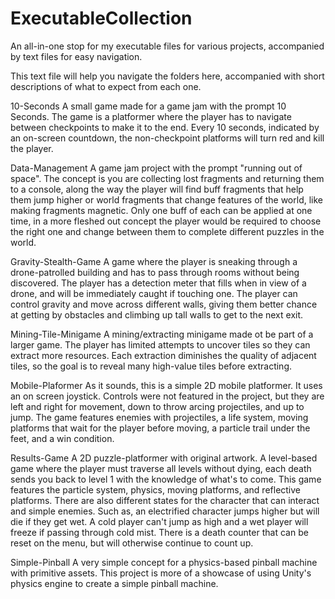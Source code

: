 # ExecutableCollection
An all-in-one stop for my executable files for various projects, accompanied by text files for easy navigation.

This text file will help you navigate the folders here, accompanied with short descriptions of what to expect from each one.

10-Seconds
    A small game made for a game jam with the prompt 10 Seconds. 
    The game is a platformer where the player has to navigate between checkpoints to make it to the end.
    Every 10 seconds, indicated by an on-screen countdown, the non-checkpoint platforms will turn red and kill the player.

Data-Management
    A game jam project with the prompt "running out of space".
    The concept is you are collecting lost fragments and returning them to a console, along the way the player will find buff fragments that help them jump higher or world fragments that change features of the world, like making fragments magnetic.
    Only one buff of each can be applied at one time, in a more fleshed out concept the player would be required to choose the right one and change between them to complete different puzzles in the world.

Gravity-Stealth-Game
    A game where the player is sneaking through a drone-patrolled building and has to pass through rooms without being discovered.
    The player has a detection meter that fills when in view of a drone, and will be immediately caught if touching one.
    The player can control gravity and move across different walls, giving them better chance at getting by obstacles and climbing up tall walls to get to the next exit.
    
Mining-Tile-Minigame
    A mining/extracting minigame made ot be part of a larger game.
    The player has limited attempts to uncover tiles so they can extract more resources.
    Each extraction diminishes the quality of adjacent tiles, so the goal is to reveal many high-value tiles before extracting.

Mobile-Plaformer
    As it sounds, this is a simple 2D mobile platformer. It uses an on screen joystick.
    Controls were not featured in the project, but they are left and right for movement, down to throw arcing projectiles, and up to jump.
    The game features enemies with projectiles, a life system, moving platforms that wait for the player before moving, a particle trail under the feet, and a win condition.

Results-Game
    A 2D puzzle-platformer with original artwork. 
    A level-based game where the player must traverse all levels without dying, each death sends you back to level 1 with the knowledge of what's to come.
    This game features the particle system, physics, moving platforms, and reflective platforms. There are also different states for the character that can interact and simple enemies.
    Such as, an electrified character jumps higher but will die if they get wet. A cold player can't jump as high and a wet player will freeze if passing through cold mist.
    There is a death counter that can be reset on the menu, but will otherwise continue to count up.

Simple-Pinball
    A very simple concept for a physics-based pinball machine with primitive assets.
    This project is more of a showcase of using Unity's physics engine to create a simple pinball machine.

